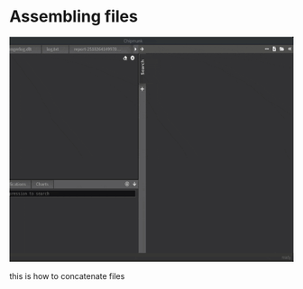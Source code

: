 # Assembling files

<img src="assets/concat.gif" width="700" height="400">

this is how to concatenate files

